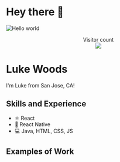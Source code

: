 # Hey there :wave:

<img src="https://raw.githubusercontent.com/sagar-viradiya/sagar-viradiya/master/resources/banner.png" alt="Hello world">

<p align="center"> 
  Visitor count<br>
  <img src="https://profile-counter.glitch.me/lukewoods300/count.svg" />
</p>

# Luke Woods
I'm Luke from San Jose, CA!  

## Skills and Experience
* ⚛ React
* 📱 React Native
* 💻 Java, HTML, CSS, JS

## Examples of Work
